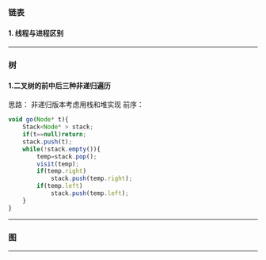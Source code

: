 ### 链表
#### 1. 线程与进程区别
       

---
### 树      
#### 1.二叉树的前中后三种非递归遍历
思路： 非递归版本考虑用栈和堆实现
前序：
```js
void go(Node* t){
	Stack<Node* > stack;
    if(t==null)return;
	stack.push(t); 
	while(!stack.empty()){
    	temp=stack.pop();
    	visit(temp);
    	if(temp.right)
    		stack.push(temp.right);
    	if(temp.left)
    		stack.push(temp.left);
    }
}
```
---
### 图


---